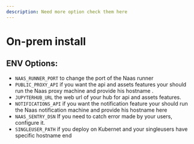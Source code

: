 ```yaml
---
description: Need more option check them here
---
```


# On-prem install

## ENV Options:

* `NAAS_RUNNER_PORT` to change the port of the Naas runner
* `PUBLIC_PROXY_API` if you want the api and assets features your should run the Naas proxy machine and provide his hostname .
* `JUPYTERHUB_URL` the web url of your hub for api and assets features.
* `NOTIFICATIONS_API` if you want the notification feature your should run the Naas notification machine and provide his hostname here
* `NAAS_SENTRY_DSN` If you need to catch error made by your users, configure it.
* `SINGLEUSER_PATH` if you deploy on Kubernet and your singleusers have specific hostname end

